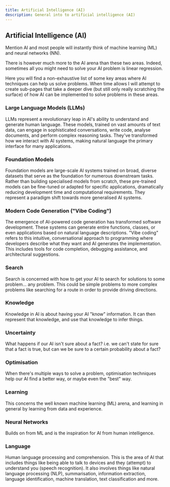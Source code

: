 ```yaml
---
title: Artificial Intelligence (AI)
description: General into to artificial intelligence (AI)
---
```

## Artificial Intelligence (AI) 
Mention AI and most people will instantly think of machine learning (ML) and neural networks (NN). 

There is however much more to the AI arena than these two areas. Indeed, sometimes all you might need to solve your AI 
problem is linear regression. 

Here you will find a non-exhaustive list of some key areas where AI techniques can help us 
solve problems. When time allows I will attempt to create sub-pages that take a deeper dive (but still only really 
scratching the surface) of how AI can be implemented to solve problems in these areas.

### Large Language Models (LLMs)
LLMs represent a revolutionary leap in AI's ability to understand and generate human language. These models, trained on vast amounts of text data, can engage in sophisticated conversations, write code, analyse documents, and perform complex reasoning tasks. They've transformed how we interact with AI systems, making natural language the primary interface for many applications.

### Foundation Models
Foundation models are large-scale AI systems trained on broad, diverse datasets that serve as the foundation for numerous downstream tasks. Rather than building specialised models from scratch, these pre-trained models can be fine-tuned or adapted for specific applications, dramatically reducing development time and computational requirements. They represent a paradigm shift towards more generalised AI systems.

### Modern Code Generation ("Vibe Coding")
The emergence of AI-powered code generation has transformed software development. These systems can generate entire functions, classes, or even applications based on natural language descriptions. "Vibe coding" refers to this intuitive, conversational approach to programming where developers describe what they want and AI generates the implementation. This includes tools for code completion, debugging assistance, and architectural suggestions.

### Search
Search is concerned with how to get your AI to search for solutions to some problem... any problem. This could be simple
 problems to more complex problems like searching for a route in order to provide driving directions.

### Knowledge
Knowledge in AI is about having your AI "know" information. It can then represent that knowledge, and use that knowledge 
to infer things.

### Uncertainty
What happens if our AI isn't sure about a fact? i.e. we can't state for sure that a fact is true, but can we be sure to 
a certain probability about a fact?

### Optimisation
When there's multiple ways to solve a problem, optimisation techniques help our AI find a better way, or maybe even the 
"best" way.

### Learning
This concerns the well known machine learning (ML) arena, and learning in general by learning from data and experience.

### Neural Networks
Builds on from ML and is the inspiration for AI from human intelligence.

### Language
Human language processing and comprehension. This is the area of AI that includes things like being able to talk to 
devices and they (attempt) to understand you (speech recognition). It also involves things like natural language 
processing (NLP), summarisation, information extraction, language identification, machine translation, 
text classification and more.
